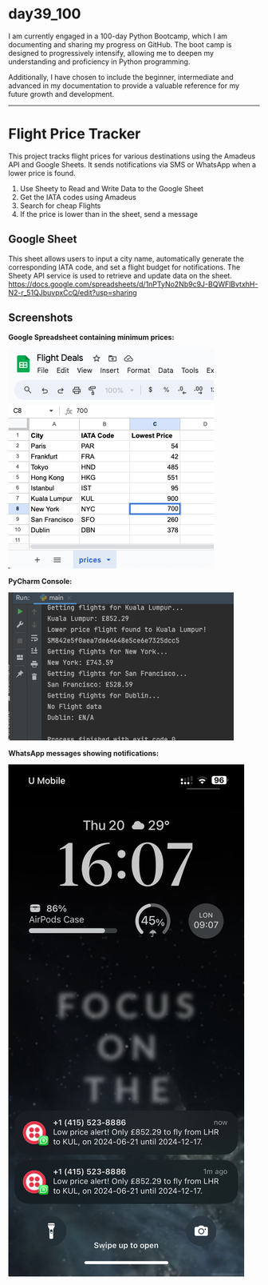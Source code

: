 # day39_100
I am currently engaged in a 100-day Python Bootcamp, which I am documenting and sharing my progress on GitHub. The boot camp is designed to progressively intensify, allowing me to deepen my understanding and proficiency in Python programming.

Additionally, I have chosen to include the beginner, intermediate and advanced in my documentation to provide a valuable reference for my future growth and development.

----------
# Flight Price Tracker
This project tracks flight prices for various destinations using the Amadeus API and Google Sheets. It sends notifications via SMS or WhatsApp when a lower price is found.

1. Use Sheety to Read and Write Data to the Google Sheet
2. Get the IATA codes using Amadeus
3. Search for cheap Flights
4. If the price is lower than in the sheet, send a message

## Google Sheet
This sheet allows users to input a city name, automatically generate the corresponding IATA code, and set a flight budget for notifications. The Sheety API service is used to retrieve and update data on the sheet.
https://docs.google.com/spreadsheets/d/1nPTyNo2Nb9c9J-BQWFlBvtxhH-N2-r_51QJbuvpxCcQ/edit?usp=sharing

## Screenshots
__Google Spreadsheet containing minimum prices:__

![](https://github.com/AlvinChin1608/day39_100/blob/main/Google_Spreadsheet_screenshot.png)

__PyCharm Console:__

![](https://github.com/AlvinChin1608/day39_100/blob/main/console_run_screenshot.png)

__WhatsApp messages showing notifications:__

![](https://github.com/AlvinChin1608/day39_100/blob/main/whatsapp_screenshot.PNG)
